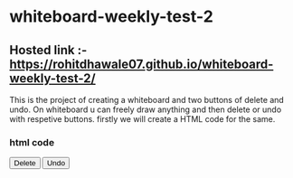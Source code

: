 # whiteboard-weekly-test-2

## Hosted link :- https://rohitdhawale07.github.io/whiteboard-weekly-test-2/

This is the project of creating a whiteboard and two buttons of delete and undo.
On whiteboard u can freely draw anything and then delete or undo with respetive buttons.
firstly we will create a HTML code for the same.

### html code
 
 <div id="controls">
    <button id="deleteButton">Delete</button>
     <button id="undoButton">Undo</button>
    </div>
    <canvas id="whiteboard" width="800" height="600"></canvas>
